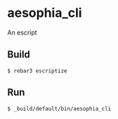 aesophia_cli
=====

An escript

Build
-----

    $ rebar3 escriptize

Run
---

    $ _build/default/bin/aesophia_cli

